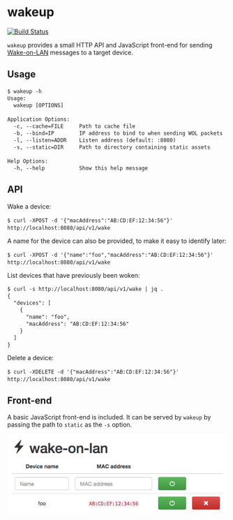 # wakeup

[![Build Status](https://travis-ci.org/mpolden/wakeup.svg?branch=master)](https://travis-ci.org/mpolden/wakeup)

`wakeup` provides a small HTTP API and JavaScript front-end for
sending [Wake-on-LAN](https://en.wikipedia.org/wiki/Wake-on-LAN) messages to a
target device.

## Usage

```
$ wakeup -h
Usage:
  wakeup [OPTIONS]

Application Options:
  -c, --cache=FILE     Path to cache file
  -b, --bind=IP        IP address to bind to when sending WOL packets
  -l, --listen=ADDR    Listen address (default: :8080)
  -s, --static=DIR     Path to directory containing static assets

Help Options:
  -h, --help           Show this help message
```

## API

Wake a device:

`$ curl -XPOST -d '{"macAddress":"AB:CD:EF:12:34:56"}' http://localhost:8080/api/v1/wake`

A name for the device can also be provided, to make it easy to identify later:

`$ curl -XPOST -d '{"name":"foo","macAddress":"AB:CD:EF:12:34:56"}' http://localhost:8080/api/v1/wake`

List devices that have previously been woken:

```
$ curl -s http://localhost:8080/api/v1/wake | jq .
{
  "devices": [
    {
      "name": "foo",
      "macAddress": "AB:CD:EF:12:34:56"
    }
  ]
}
```

Delete a device:

`$ curl -XDELETE -d '{"macAddress":"AB:CD:EF:12:34:56"}' http://localhost:8080/api/v1/wake`

## Front-end

A basic JavaScript front-end is included. It can be served by `wakeup` by
passing the path to `static` as the `-s` option.

![Front-end screenshot](static/screenshot.png)
